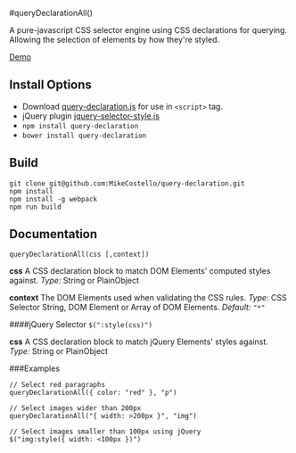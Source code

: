 #queryDeclarationAll()

A pure-javascript CSS selector engine using CSS declarations for querying. Allowing the selection of elements by how they're styled.

[Demo](http://mikecostello.github.io/query-declaration)

## Install Options
* Download [query-declaration.js](https://raw.githubusercontent.com/MikeCostello/query-declaration/master/dist/query-declaration.min.js) for use in `<script>` tag.
* jQuery plugin [jquery-selector-style.js](https://raw.githubusercontent.com/MikeCostello/query-declaration/master/dist/jquery-selector-style.min.js)
* `npm install query-declaration`
* `bower install query-declaration`

## Build
```
git clone git@github.com:MikeCostello/query-declaration.git
npm install
npm install -g webpack
npm run build
```

## Documentation

`queryDeclarationAll(css [,context])`

**css**
A CSS declaration block to match DOM Elements' computed styles against.
*Type:* String or PlainObject

**context**
The DOM Elements used when validating the CSS rules.
*Type*: CSS Selector String, DOM Element or Array of DOM Elements.
*Default:* `"*"`

####jQuery Selector
`$(":style(css)")`

**css**
A CSS declaration block to match jQuery Elements' styles against.
*Type:* String or PlainObject


###Examples

```
// Select red paragraphs
queryDeclarationAll({ color: "red" }, "p")

// Select images wider than 200px
queryDeclarationAll("{ width: >200px }", "img")

// Select images smaller than 100px using jQuery
$("img:style({ width: <100px })")
```
